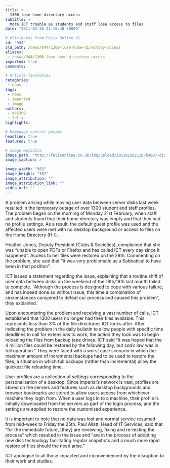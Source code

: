 ```yaml
---
title: >
  1300 lose home directory access
subtitle: >
  More ICT trouble as students and staff lose access to files
date: "2011-02-28 21:19:48 +0000"

# Attributes from Felix Online V1
id: "944"
old_path: /news/944/1300-lose-home-directory-access
aliases:
 - /news/944/1300-lose-home-directory-access
imported: true
comments:

# Article Taxonomies
categories:
 - news
tags:
 - news
 - imported
 - image
authors:
 - ak6309
 - felix
highlights:

# Homepage control params
headline: true
featured: true

# Image metadata
image_path: "http://felixonline.co.uk/img/upload/201102282118-ks607-disconne.jpg"
image_caption: >

image_width: "563"
image_height: "387"
image_attribution: ""
image_attribution_link: ""
video_url: ""
---
```


A problem arising while moving user data between server disks last week resulted in the temporary outage of over 1300 student and staff profiles. The problem began on the morning of Monday 21st February, when staff and students found that their home directory was empty and that they had no profile settings. As a result, the default guest profile was used and the affected users were met with no desktop background or access to files on the Home Directory (H:/).

Heather Jones, Deputy President (Clubs & Societies), complained that she was “unable to open PDFs or Firefox and has called ICT every day since it happened”. Access to her files were restored on the 28th. Commenting on the problem, she said that “it was very problematic as a Sabbatical to have been in that position”.

ICT issued a statement regarding the issue, explaining that a routine shift of user data between disks on the weekend of the 18th/19th last month failed to complete. “Although the process is designed to cope with various failure, and has indeed done so without issue, this time a combination of circumstances conspired to defeat our process and caused this problem”, they explained.

Upon encountering the problem and receiving a vast number of calls, ICT established that 1300 users no longer had their files available. This represents less than 3% of the file directories ICT looks after. After indicating the problem in the daily bulletin to allow people with specific time deadlines to call for extensions to work, the action they took was to begin reloading the files from backup tape drives. ICT said “it was hoped that the 4 million files could be restored by the following day, but sod’s law was in full operation.” They were faced with a worst case scenario in which the maximum amount of incremental backups had to be used to restore the files, a situation in which full backups (rather than incremental) allow the quickest file reloading time.

User profiles are a collection of settings corresponding to the personalisation of a desktop. Since Imperial’s network is vast, profiles are stored on the servers and features such as desktop backgrounds and browser bookmarks are stored to allow users access from whichever machine they login from. When a user logs in to a machine, their profile is initially downloaded from the servers as part of the login process, and the settings are applied to restore the customised experience.

It is important to note that no data was lost and normal service resumed from mid-week to Friday the 25th. Paul Allatt, Head of IT Services, said that “for the immediate future, [they] are reviewing, fixing and re-testing the process” which resulted in the issue and “are in the process of adopting new disc technology facilitating regular snapshots and a much more rapid restore of files should the need arise.”

ICT apologise to all those impacted and inconvenienced by the disruption to their work and studies.
